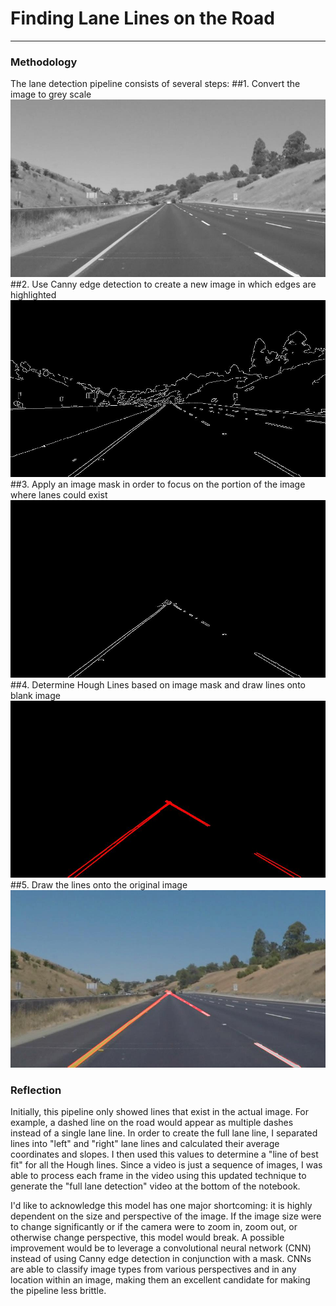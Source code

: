 # **Finding Lane Lines on the Road**

[//]: # (Image References)
[greyScale]: ./examples/greyScale.jpg "Grayscale"
[edges]: ./examples/edges.jpg "Edges"
[lineEdges]: ./examples/lineEdges.jpg "Line Edges"
[lineImage]: ./examples/lineImage.jpg "Line Image"
[maskedEdges]: ./examples/maskedEdges.jpg "Masked Edges"

---

### Methodology

The lane detection pipeline consists of several steps:
##1. Convert the image to grey scale
![alt text][greyScale]
##2. Use Canny edge detection to create a new image in which edges are highlighted
![alt text][edges]
##3. Apply an image mask in order to focus on the portion of the image where lanes could exist
![alt text][maskedEdges]
##4. Determine Hough Lines based on image mask and draw lines onto blank image
![alt text][lineImage]
##5. Draw the lines onto the original image
![alt text][lineEdges]

### Reflection

Initially, this pipeline only showed lines that exist in the actual image. For example,
a dashed line on the road would appear as multiple dashes instead of a single lane line.
In order to create the full lane line, I separated lines into "left" and "right" lane lines
and calculated their average coordinates and slopes. I then used this values to determine a
"line of best fit" for all the Hough lines. Since a video is just a sequence of images, I
was able to process each frame in the video using this updated technique to generate the
"full lane detection" video at the bottom of the notebook.

I'd like to acknowledge this model has one major shortcoming: it is highly dependent on the size and
perspective of the image. If the image size were to change significantly or if the camera were to
zoom in, zoom out, or otherwise change perspective, this model would break. A possible improvement
would be to leverage a convolutional neural network (CNN) instead of using Canny edge detection
in conjunction with a mask. CNNs are able to classify image types from various perspectives and
in any location within an image, making them an excellent candidate for making the pipeline less
brittle.
